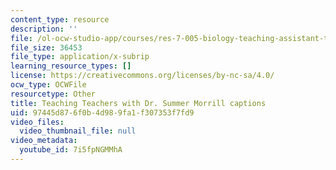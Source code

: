 ```yaml
---
content_type: resource
description: ''
file: /ol-ocw-studio-app/courses/res-7-005-biology-teaching-assistant-ta-training-fall-2021/7i5fpNGMMhA_captions.webvtt
file_size: 36453
file_type: application/x-subrip
learning_resource_types: []
license: https://creativecommons.org/licenses/by-nc-sa/4.0/
ocw_type: OCWFile
resourcetype: Other
title: Teaching Teachers with Dr. Summer Morrill captions
uid: 97445d87-6f0b-4d98-9fa1-f307353f7fd9
video_files:
  video_thumbnail_file: null
video_metadata:
  youtube_id: 7i5fpNGMMhA
---
```

